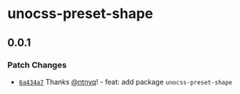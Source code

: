 # unocss-preset-shape

## 0.0.1

### Patch Changes

- [`6a434a7`](https://github.com/ntnyq/unocss-presets/commit/6a434a7861d9f29a67f024ffdcbde44e5b567fb9) Thanks [@ntnyq](https://github.com/ntnyq)! - feat: add package `unocss-preset-shape`
